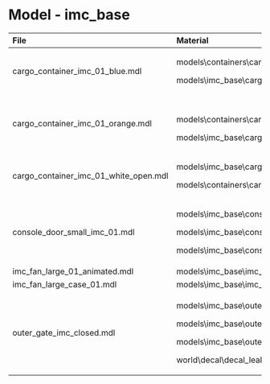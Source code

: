 # Model - imc\_base

<table>
  <thead>
    <tr>
      <th style="text-align:left">File</th>
      <th style="text-align:left">Material</th>
    </tr>
  </thead>
  <tbody>
    <tr>
      <td style="text-align:left">cargo_container_imc_01_blue.mdl</td>
      <td style="text-align:left">
        <p>models\containers\cargo_container_decals_01</p>
        <p>models\imc_base\cargo_container_imc_01_blue</p>
      </td>
    </tr>
    <tr>
      <td style="text-align:left">cargo_container_imc_01_orange.mdl</td>
      <td style="text-align:left">
        <p>
          <br />models\containers\cargo_container_decals_01</p>
        <p>models\imc_base\cargo_container_imc_01_orange</p>
      </td>
    </tr>
    <tr>
      <td style="text-align:left">cargo_container_imc_01_white_open.mdl</td>
      <td style="text-align:left">
        <p>models\imc_base\cargo_container_imc_01_white</p>
        <p>models\containers\cargo_container_decals_01</p>
      </td>
    </tr>
    <tr>
      <td style="text-align:left">console_door_small_imc_01.mdl</td>
      <td style="text-align:left">
        <p>models\imc_base\console_door_small_imc_01</p>
        <p>models\imc_base\console_door_small_imc_01_locked</p>
        <p>models\imc_base\console_door_small_imc_01_open</p>
      </td>
    </tr>
    <tr>
      <td style="text-align:left">imc_fan_large_01_animated.mdl</td>
      <td style="text-align:left">models\imc_base\imc_fan_large_01</td>
    </tr>
    <tr>
      <td style="text-align:left">imc_fan_large_case_01.mdl</td>
      <td style="text-align:left">models\imc_base\imc_fan_large_01</td>
    </tr>
    <tr>
      <td style="text-align:left">outer_gate_imc_closed.mdl</td>
      <td style="text-align:left">
        <p>models\imc_base\outer_gate_imc_01</p>
        <p>models\imc_base\outer_gate_imc_02
          <br />
        </p>
        <p>models\imc_base\outer_gate_imc_03
          <br />
        </p>
        <p>world\decal\decal_leak_small</p>
      </td>
    </tr>
  </tbody>
</table>